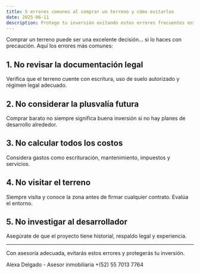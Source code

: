 ```yaml
---
title: 5 errores comunes al comprar un terreno y cómo evitarlos
date: 2025-06-11
description: Protege tu inversión evitando estos errores frecuentes entre compradores primerizos.
---
```


Comprar un terreno puede ser una excelente decisión... si lo haces con precaución. Aquí los errores más comunes:

## 1. No revisar la documentación legal

Verifica que el terreno cuente con escritura, uso de suelo autorizado y régimen legal adecuado.

## 2. No considerar la plusvalía futura

Comprar barato no siempre significa buena inversión si no hay planes de desarrollo alrededor.

## 3. No calcular todos los costos

Considera gastos como escrituración, mantenimiento, impuestos y servicios.

## 4. No visitar el terreno

Siempre visita y conoce la zona antes de firmar cualquier contrato. Evalúa el entorno.

## 5. No investigar al desarrollador

Asegúrate de que el proyecto tiene historial, respaldo legal y experiencia.

---

Con asesoría adecuada, evitarás estos errores y protegerás tu inversión.

Alexa Delgado - Asesor inmobiliaria 
+(52) 55 7013 7764
